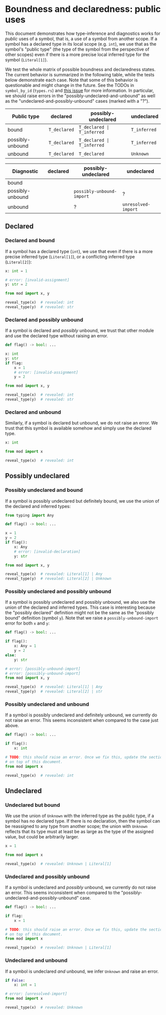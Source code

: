 # Boundness and declaredness: public uses

This document demonstrates how type-inference and diagnostics works for *public* uses of a symbol,
that is, a use of a symbol from another scope. If a symbol has a declared type in its local scope
(e.g. `int`), we use that as the symbol's "public type" (the type of the symbol from the perspective
of other scopes) even if there is a more precise local inferred type for the symbol (`Literal[1]`).

We test the whole matrix of possible boundness and declaredness states. The current behavior is
summarized in the following table, while the tests below demonstrate each case. Note that some of
this behavior is questionable and might change in the future. See the TODOs in `symbol_by_id`
(`types.rs`) and [this issue](https://github.com/astral-sh/ruff/issues/14297) for more information.
In particular, we should raise errors in the "possibly-undeclared-and-unbound" as well as the
"undeclared-and-possibly-unbound" cases (marked with a "?").

| **Public type**  | declared     | possibly-undeclared        | undeclared   |
| ---------------- | ------------ | -------------------------- | ------------ |
| bound            | `T_declared` | `T_declared \| T_inferred` | `T_inferred` |
| possibly-unbound | `T_declared` | `T_declared \| T_inferred` | `T_inferred` |
| unbound          | `T_declared` | `T_declared`               | `Unknown`    |

| **Diagnostic**   | declared | possibly-undeclared       | undeclared          |
| ---------------- | -------- | ------------------------- | ------------------- |
| bound            |          |                           |                     |
| possibly-unbound |          | `possibly-unbound-import` | ?                   |
| unbound          |          | ?                         | `unresolved-import` |

## Declared

### Declared and bound

If a symbol has a declared type (`int`), we use that even if there is a more precise inferred type
(`Literal[1]`), or a conflicting inferred type (`Literal[2]`):

```py path=mod.py
x: int = 1

# error: [invalid-assignment]
y: str = 2
```

```py
from mod import x, y

reveal_type(x)  # revealed: int
reveal_type(y)  # revealed: str
```

### Declared and possibly unbound

If a symbol is declared and *possibly* unbound, we trust that other module and use the declared type
without raising an error.

```py path=mod.py
def flag() -> bool: ...

x: int
y: str
if flag:
    x = 1
    # error: [invalid-assignment]
    y = 2
```

```py
from mod import x, y

reveal_type(x)  # revealed: int
reveal_type(y)  # revealed: str
```

### Declared and unbound

Similarly, if a symbol is declared but unbound, we do not raise an error. We trust that this symbol
is available somehow and simply use the declared type.

```py path=mod.py
x: int
```

```py
from mod import x

reveal_type(x)  # revealed: int
```

## Possibly undeclared

### Possibly undeclared and bound

If a symbol is possibly undeclared but definitely bound, we use the union of the declared and
inferred types:

```py path=mod.py
from typing import Any

def flag() -> bool: ...

x = 1
y = 2
if flag():
    x: Any
    # error: [invalid-declaration]
    y: str
```

```py
from mod import x, y

reveal_type(x)  # revealed: Literal[1] | Any
reveal_type(y)  # revealed: Literal[2] | Unknown
```

### Possibly undeclared and possibly unbound

If a symbol is possibly undeclared and possibly unbound, we also use the union of the declared and
inferred types. This case is interesting because the "possibly declared" definition might not be the
same as the "possibly bound" definition (symbol `y`). Note that we raise a `possibly-unbound-import`
error for both `x` and `y`:

```py path=mod.py
def flag() -> bool: ...

if flag():
    x: Any = 1
    y = 2
else:
    y: str
```

```py
# error: [possibly-unbound-import]
# error: [possibly-unbound-import]
from mod import x, y

reveal_type(x)  # revealed: Literal[1] | Any
reveal_type(y)  # revealed: Literal[2] | str
```

### Possibly undeclared and unbound

If a symbol is possibly undeclared and definitely unbound, we currently do not raise an error. This
seems inconsistent when compared to the case just above.

```py path=mod.py
def flag() -> bool: ...

if flag():
    x: int
```

```py
# TODO: this should raise an error. Once we fix this, update the section description and the table
# on top of this document.
from mod import x

reveal_type(x)  # revealed: int
```

## Undeclared

### Undeclared but bound

We use the union of `Unknown` with the inferred type as the public type, if a symbol has no declared
type. If there is no declaration, then the symbol can be reassigned to any type from another scope;
the union with `Unknown` reflects that its type must at least be as large as the type of the
assigned value, but could be arbitrarily larger.

```py path=mod.py
x = 1
```

```py
from mod import x

reveal_type(x)  # revealed: Unknown | Literal[1]
```

### Undeclared and possibly unbound

If a symbol is undeclared and *possibly* unbound, we currently do not raise an error. This seems
inconsistent when compared to the "possibly-undeclared-and-possibly-unbound" case.

```py path=mod.py
def flag() -> bool: ...

if flag:
    x = 1
```

```py
# TODO: this should raise an error. Once we fix this, update the section description and the table
# on top of this document.
from mod import x

reveal_type(x)  # revealed: Unknown | Literal[1]
```

### Undeclared and unbound

If a symbol is undeclared *and* unbound, we infer `Unknown` and raise an error.

```py path=mod.py
if False:
    x: int = 1
```

```py
# error: [unresolved-import]
from mod import x

reveal_type(x)  # revealed: Unknown
```
